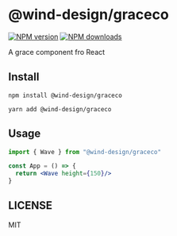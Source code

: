 # @wind-design/graceco

[![NPM version](https://img.shields.io/npm/v/@wind-design/graceco.svg?style=flat)](https://npmjs.org/package/@wind-design/graceco)
[![NPM downloads](http://img.shields.io/npm/dm/@wind-design/graceco.svg?style=flat)](https://npmjs.org/package/@wind-design/graceco)

A grace component fro React

## Install

```
npm install @wind-design/graceco
```

```
yarn add @wind-design/graceco
```

## Usage

```jsx
import { Wave } from "@wind-design/graceco"

const App = () => {
  return <Wave height={150}/>
}
```


## LICENSE

MIT
